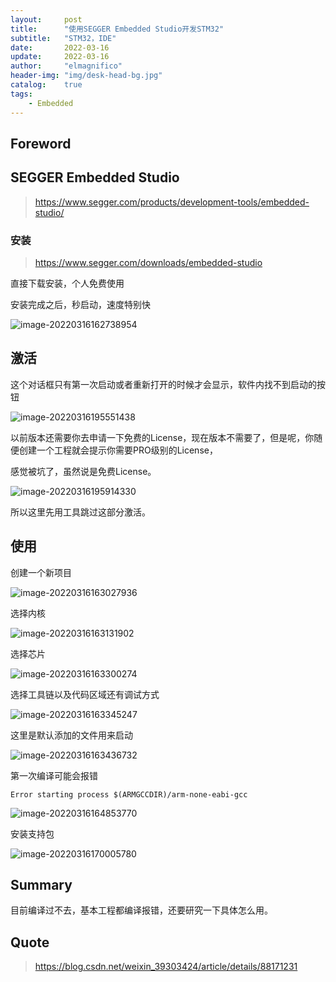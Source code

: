 ```yaml
---
layout:     post
title:      "使用SEGGER Embedded Studio开发STM32"
subtitle:   "STM32，IDE"
date:       2022-03-16
update:     2022-03-16
author:     "elmagnifico"
header-img: "img/desk-head-bg.jpg"
catalog:    true
tags:
    - Embedded
---
```


## Foreword





## SEGGER Embedded Studio

> https://www.segger.com/products/development-tools/embedded-studio/





### 安装

> https://www.segger.com/downloads/embedded-studio

直接下载安装，个人免费使用

安装完成之后，秒启动，速度特别快

![image-20220316162738954](http://img.elmagnifico.tech:9514/static/upload/elmagnifico/202203161627049.png)



## 激活

这个对话框只有第一次启动或者重新打开的时候才会显示，软件内找不到启动的按钮

![image-20220316195551438](http://img.elmagnifico.tech:9514/static/upload/elmagnifico/202203161955487.png)

以前版本还需要你去申请一下免费的License，现在版本不需要了，但是呢，你随便创建一个工程就会提示你需要PRO级别的License，

感觉被坑了，虽然说是免费License。

![image-20220316195914330](http://img.elmagnifico.tech:9514/static/upload/elmagnifico/202203161959365.png)

所以这里先用工具跳过这部分激活。



## 使用

创建一个新项目

![image-20220316163027936](http://img.elmagnifico.tech:9514/static/upload/elmagnifico/202203161630977.png)

选择内核

![image-20220316163131902](http://img.elmagnifico.tech:9514/static/upload/elmagnifico/202203161631945.png)

选择芯片

![image-20220316163300274](http://img.elmagnifico.tech:9514/static/upload/elmagnifico/202203161633315.png)

选择工具链以及代码区域还有调试方式

![image-20220316163345247](http://img.elmagnifico.tech:9514/static/upload/elmagnifico/202203161633285.png)

这里是默认添加的文件用来启动

![image-20220316163436732](http://img.elmagnifico.tech:9514/static/upload/elmagnifico/202203161634778.png)



第一次编译可能会报错

```
Error starting process $(ARMGCCDIR)/arm-none-eabi-gcc
```

![image-20220316164853770](http://img.elmagnifico.tech:9514/static/upload/elmagnifico/202203161648799.png)



安装支持包

![image-20220316170005780](http://img.elmagnifico.tech:9514/static/upload/elmagnifico/202203161700828.png)

## Summary

目前编译过不去，基本工程都编译报错，还要研究一下具体怎么用。



## Quote

> https://blog.csdn.net/weixin_39303424/article/details/88171231



